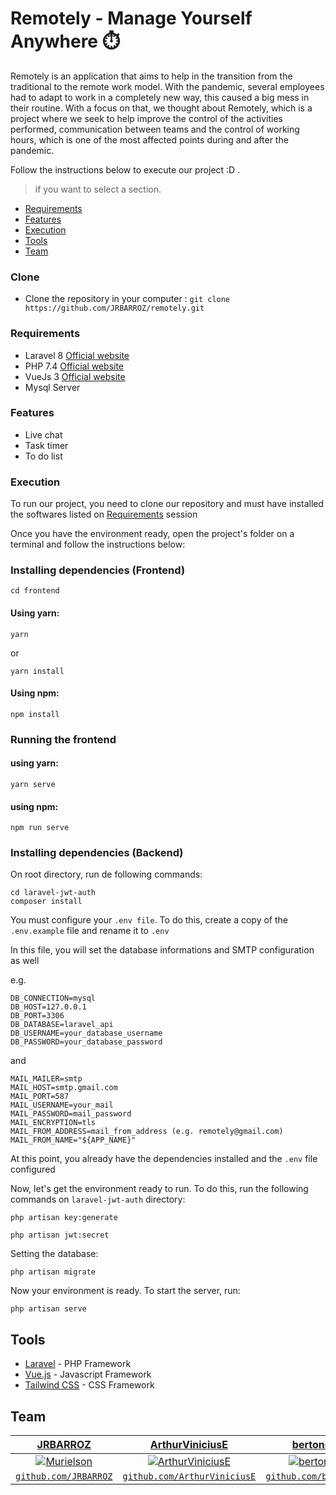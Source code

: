 # Remotely - Manage Yourself Anywhere ⏱️

Remotely is an application that aims to help in the transition from the traditional to the remote work model.
With the pandemic, several employees had to adapt to work in a completely new way, this caused a big mess in their routine. With a focus on that, we thought about Remotely, which is a project where we seek to help improve the control of the activities performed, communication between teams and the control of working hours, which is one of the most affected points during and after the pandemic.

Follow the instructions below to execute our project :D .
> if you want to select a section.

- [Requirements](#Requirements)
- [Features](#Features)
- [Execution](#Execution)
- [Tools](#Tools)
- [Team](#Team)

### Clone
- Clone the repository in your computer : ```git clone https://github.com/JRBARROZ/remotely.git```
### Requirements

- Laravel 8 [Official website](https://laravel.com/docs/8.x/installation)
- PHP 7.4 [Official website](https://www.php.net/downloads.php)
- VueJs 3 [Official website](https://v3.vuejs.org/guide/installation.html)
- Mysql Server

### Features

- Live chat
- Task timer
- To do list

### Execution

To run our project, you need to clone our repository and must have installed the softwares listed on [Requirements](#Requirements) session

Once you have the environment ready, open the project's folder on a terminal and follow the instructions below:

### Installing dependencies (Frontend)

 ```node
 cd frontend
 ```
 
 #### Using yarn:
 ```node
 yarn
 ```
 or
 ```node
 yarn install
 ```
 
 #### Using npm: 
 ```node
 npm install
 ```
 
 
### Running the frontend

 #### using yarn:
 ```node
 yarn serve
 ```
 
#### using npm:
 ```node
 npm run serve
 ```
 
 ### Installing dependencies (Backend)

On root directory, run de following commands:

```
cd laravel-jwt-auth
composer install
```



You must configure your `.env file`. To do this, create a copy of the `.env.example` file and rename it to `.env`

In this file, you will set the database informations and SMTP configuration as well

e.g.

```
DB_CONNECTION=mysql
DB_HOST=127.0.0.1
DB_PORT=3306
DB_DATABASE=laravel_api
DB_USERNAME=your_database_username
DB_PASSWORD=your_database_password
```
and

```
MAIL_MAILER=smtp
MAIL_HOST=smtp.gmail.com
MAIL_PORT=587
MAIL_USERNAME=your_mail
MAIL_PASSWORD=mail_password
MAIL_ENCRYPTION=tls
MAIL_FROM_ADDRESS=mail_from_address (e.g. remotely@gmail.com)
MAIL_FROM_NAME="${APP_NAME}"
```

At this point, you already have the dependencies installed and the `.env` file configured

Now, let's get the environment ready to run. To do this, run the following commands on `laravel-jwt-auth` directory:

```node
php artisan key:generate
```

```node
php artisan jwt:secret
```

Setting the database:

```node
php artisan migrate
```

Now your environment is ready. To start the server, run:
```node
php artisan serve
```


## Tools

- [Laravel](https://laravel.com/) - PHP Framework
- [Vue.js](https://vuejs.org/) - Javascript Framework
- [Tailwind CSS](https://tailwindcss.com/) - CSS Framework

## Team

| <a href="https://github.com/JRBARROZ" target="_blank">JRBARROZ</a> | <a href="https://github.com/ArthurViniciusE" target="_blank">ArthurViniciusE</a> | <a href="https://github.com/bertonnipaz" target="_blank">bertonnipaz</a> | <a href="https://github.com/fabiomrtins" target="_blank">fabiomrtins</a> |
| :---: |:---:| :---:| :---:|
| [![Murielson](https://avatars0.githubusercontent.com/u/40250320?s=460&v=4)](https://github.com/JRBARROZ)    | [![ArthurViniciusE](https://avatars.githubusercontent.com/u/43966598?s=400&u=b13fc6fc701d736fca69e7a24d24d6870991a27d&v=4)](https://github.com/ArthurViniciusE) | [![bertonnipaz](https://avatars.githubusercontent.com/u/15380309?s=400&v=4)](https://github.com/bertonnipaz) | [![fabiomrtins](https://avatars.githubusercontent.com/u/72530039?s=300&v=4)](https://github.com/fabiomrtins) |
| <a href="https://github.com/JRBARROz" target="_blank">`github.com/JRBARROZ`</a> | <a href="https://github.com/ArthurViniciusE" target="_blank">`github.com/ArthurViniciusE`</a> | <a href="https://github.com/bertonnipaz" target="_blank">`github.com/bertonnipaz`</a> | <a href="https://github.com/fabiomrtins" target="_blank">`github.com/fabiomrtins`</a> |

